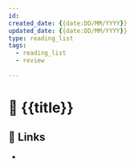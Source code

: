 ```yaml
---
id: 
created_date: {{date:DD/MM/YYYY}}
updated_date: {{date:DD/MM/YYYY}}
type: reading_list
tags: 
  - reading_list
  - review
  
---
```


# 📑 {{title}}
## 🔗 Links
- 